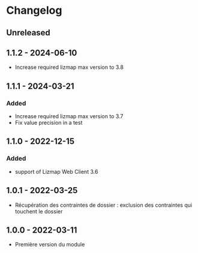 # Changelog

<!--
All notable changes to this project will be documented in this file.
The format is based on [Keep a Changelog](https://keepachangelog.com/), 
and this project adheres to [Semantic Versioning](https://semver.org/).
-->

## Unreleased

## 1.1.2 - 2024-06-10

* Increase required lizmap max version to 3.8

## 1.1.1 - 2024-03-21

### Added

* Increase required lizmap max version to 3.7
* Fix value precision in a test

## 1.1.0 - 2022-12-15

### Added

* support of Lizmap Web Client 3.6

## 1.0.1 - 2022-03-25

* Récupération des contraintes de dossier : exclusion des contraintes qui touchent le dossier

## 1.0.0 - 2022-03-11

* Première version du module
